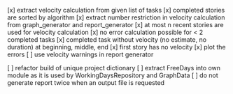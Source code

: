 [x] extract velocity calculation from given list of tasks
[x] completed stories are sorted by algorithm
[x] extract number restriction in velocity calculation from graph_generator and report_generator
[x] at most n recent stories are used for velocity calculation
[x] no error calculation possible for < 2 completed tasks
[x] completed task without velocity (no estimate, no duration) at beginning, middle, end
[x] first story has no velocity
[x] plot the errors
[ ] use velocity warnings in report generator

[ ] refactor build of unique project dictionary
[ ] extract FreeDays into own module as it is used by WorkingDaysRepository and GraphData
[ ] do not generate report twice when an output file is requested